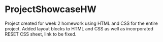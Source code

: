 # ProjectShowcaseHW

Project created for week 2 homework using HTML and CSS for the entire project.
Added layout blocks to HTML and CSS as well as incorporated RESET CSS sheet, link to be fixed.
